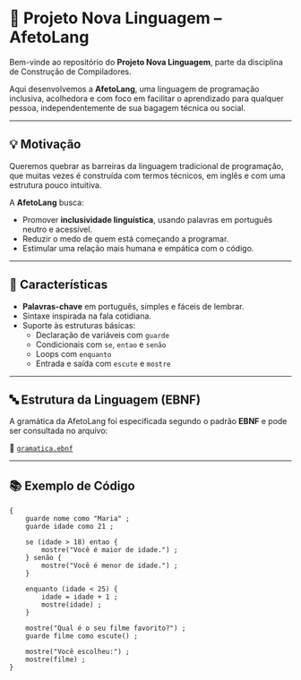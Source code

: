 # 🌱 Projeto Nova Linguagem – AfetoLang

Bem-vinde ao repositório do **Projeto Nova Linguagem**, parte da disciplina de Construção de Compiladores.

Aqui desenvolvemos a **AfetoLang**, uma linguagem de programação inclusiva, acolhedora e com foco em facilitar o aprendizado para qualquer pessoa, independentemente de sua bagagem técnica ou social.

---

## 💡 Motivação

Queremos quebrar as barreiras da linguagem tradicional de programação, que muitas vezes é construída com termos técnicos, em inglês e com uma estrutura pouco intuitiva.

A **AfetoLang** busca:

- Promover **inclusividade linguística**, usando palavras em português neutro e acessível.
- Reduzir o medo de quem está começando a programar.
- Estimular uma relação mais humana e empática com o código.

---

## 🧠 Características

- **Palavras-chave** em português, simples e fáceis de lembrar.
- Sintaxe inspirada na fala cotidiana.
- Suporte às estruturas básicas:
  - Declaração de variáveis com `guarde`
  - Condicionais com `se`, `entao` e `senão`
  - Loops com `enquanto`
  - Entrada e saída com `escute` e `mostre`

---

## 🔤 Estrutura da Linguagem (EBNF)

A gramática da AfetoLang foi especificada segundo o padrão **EBNF** e pode ser consultada no arquivo:

📄 [`gramatica.ebnf`](./gramatica.ebnf)

---

## 📚 Exemplo de Código

```afeto
{
    guarde nome como "Maria" ;
    guarde idade como 21 ;

    se (idade > 18) entao {
        mostre("Você é maior de idade.") ;
    } senão {
        mostre("Você é menor de idade.") ;
    }

    enquanto (idade < 25) {
        idade = idade + 1 ;
        mostre(idade) ;
    }

    mostre("Qual é o seu filme favorito?") ;
    guarde filme como escute() ;

    mostre("Você escolheu:") ;
    mostre(filme) ;
}
